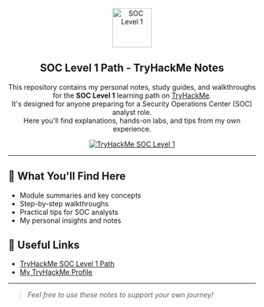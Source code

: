 <!-- SOC Level 1 Path - TryHackMe Notes Card -->

<div align="center">

<img src="https://img.icons8.com/external-flatart-icons-outline-flatarticons/64/external-security-cyber-security-flatart-icons-outline-flatarticons.png" alt="SOC Level 1" width="80"/>

<br>
<h2>SOC Level 1 Path - TryHackMe Notes</h2>
<p>
This repository contains my personal notes, study guides, and walkthroughs for the <b>SOC Level 1</b> learning path on <a href="https://tryhackme.com/">TryHackMe</a>.<br>
It's designed for anyone preparing for a Security Operations Center (SOC) analyst role.<br>
Here you'll find explanations, hands-on labs, and tips from my own experience.<br>
</p>

<a href="https://tryhackme.com/path/attack-and-defend-soc-level1" target="_blank">
  <img src="https://img.shields.io/badge/TryHackMe-SOC_Level_1-red?style=for-the-badge&logo=tryhackme" alt="TryHackMe SOC Level 1"/>
</a>

</div>

---

## 📘 What You'll Find Here

- Module summaries and key concepts
- Step-by-step walkthroughs
- Practical tips for SOC analysts
- My personal insights and notes

## 🔗 Useful Links

- [TryHackMe SOC Level 1 Path](https://tryhackme.com/path/attack-and-defend-soc-level1)
- [My TryHackMe Profile](https://tryhackme.com/p/SohaibBaloch978)

---

> *Feel free to use these notes to support your own journey!*
